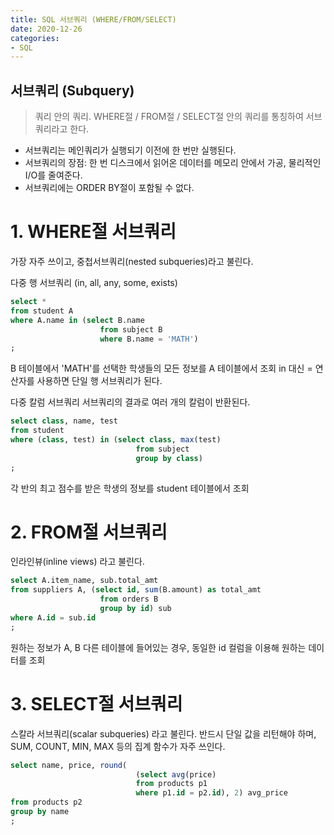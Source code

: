 ```yaml
---
title: SQL 서브쿼리 (WHERE/FROM/SELECT)
date: 2020-12-26
categories:
- SQL
---
```


## 서브쿼리 (Subquery)

> 쿼리 안의 쿼리. WHERE절 / FROM절 / SELECT절 안의 쿼리를 통칭하여 서브쿼리라고 한다.

- 서브쿼리는 메인쿼리가 실행되기 이전에 한 번만 실행된다.
- 서브쿼리의 장점: 한 번 디스크에서 읽어온 데이터를 메모리 안에서 가공, 물리적인 I/O를 줄여준다.
- 서브쿼리에는 ORDER BY절이 포함될 수 없다.


# 1. WHERE절 서브쿼리

가장 자주 쓰이고, 중첩서브쿼리(nested subqueries)라고 불린다.

다중 행 서브쿼리 (in, all, any, some, exists)
```sql
select *
from student A
where A.name in (select B.name
					from subject B
					where B.name = 'MATH')
;
```

B 테이블에서 'MATH'를 선택한 학생들의 모든 정보를 A 테이블에서 조회
in 대신 = 연산자를 사용하면 단일 행 서브쿼리가 된다.


다중 칼럼 서브쿼리
서브쿼리의 결과로 여러 개의 칼럼이 반환된다.

```sql
select class, name, test
from student
where (class, test) in (select class, max(test)
							from subject
							group by class)
;
```

각 반의 최고 점수를 받은 학생의 정보를 student 테이블에서 조회


# 2. FROM절 서브쿼리

인라인뷰(inline views) 라고 불린다.

```sql
select A.item_name, sub.total_amt
from suppliers A, (select id, sum(B.amount) as total_amt
					from orders B
					group by id) sub
where A.id = sub.id
;
```

원하는 정보가 A, B 다른 테이블에 들어있는 경우, 동일한 id 컬럼을 이용해 원하는 데이터를 조회


# 3. SELECT절 서브쿼리

스칼라 서브쿼리(scalar subqueries) 라고 불린다.
반드시 단일 값을 리턴해야 하며, SUM, COUNT, MIN, MAX 등의 집계 함수가 자주 쓰인다.

```SQL
select name, price, round(
							(select avg(price)
							from products p1
							where p1.id = p2.id), 2) avg_price
from products p2
group by name
;
```

